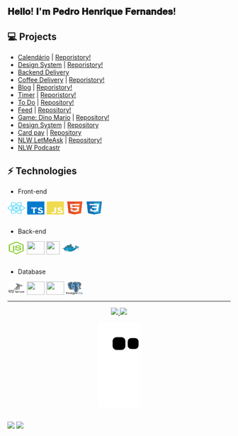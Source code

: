 <h2>𝐇𝐞𝐥𝐥𝐨! 𝐈'𝐦 𝐏𝐞𝐝𝐫𝐨 𝐇𝐞𝐧𝐫𝐢𝐪𝐮𝐞 𝐅𝐞𝐫𝐧𝐚𝐧𝐝𝐞𝐬!</h2>

## 💻 Projects
* [Calendário](https://call-pedrohenriquefernandes.vercel.app "site") | [Reporistory!](https://github.com/PedroHenriqueFernandes/call "see the repository")
* [Design System](https://pedrohenriquefernandes.github.io/design-system/ "site") | [Reporistory!](https://github.com/PedroHenriqueFernandes/design-system "see the repository")
* [Backend Delivery](https://github.com/PedroHenriqueFernandes/Back-delivery "repositório")
* [Coffee Delivery](https://coffee-delivery-pedrohenriquefernandes.vercel.app "site") | [Reporistory!](https://github.com/PedroHenriqueFernandes/coffee-delivery "see the repository")
* [Blog](https://blog-pedrohenriquefernandes.vercel.app "site") | [Reporistory!](https://github.com/PedroHenriqueFernandes/blog "see the repository")
* [Timer](https://timer-pedrohenriquefernandes.vercel.app "site") | [Reporistory!](https://github.com/PedroHenriqueFernandes/timer "see the repository")
* [To Do](https://to-do-pedrohenriquefernandes.vercel.app) | [Repository!](https://github.com/PedroHenriqueFernandes/To-Do "see the repository")
* [Feed](https://github.com/PedroHenriqueFernandes/Feed "see the repository") | [Repository!](feed-pedrohenriquefernandes.vercel.app)
* [Game: Dino Mario](dino-mario-pedrohenriquefernandes.vercel.app) | [Repository!](https://github.com/PedroHenriqueFernandes/DinoMario "see the repository")
* [Design System](https://pedrohenriquefernandes.github.io/ignite-lab-design-system/) | [Repository](https://github.com/PedroHenriqueFernandes/ignite-lab-design-system "see the repository")
* [Card pay](https://explorer-lab-pedrohenriquefernandes.vercel.app) | [Repository](https://github.com/PedroHenriqueFernandes/explorer-lab "see the repository")
* [NLW LetMeAsk](https://letmeask-pedrofernandes.web.app "site") | [Repository!](https://github.com/PedroHenriqueFernandes/letmeask "see the repository")
* [NLW Podcastr](https://github.com/PedroHenriqueFernandes/podcastr "see the repository")
   

   
   
## ⚡ Technologies

*  Front-end

<div style="display: inline_block">
  <img align="center"  height="30" width="40" src="https://raw.githubusercontent.com/devicons/devicon/master/icons/react/react-original.svg">
  <img align="center" height="30" width="40" src="https://raw.githubusercontent.com/devicons/devicon/master/icons/typescript/typescript-original.svg">
  <img align="center" height="30" width="40" src="https://raw.githubusercontent.com/devicons/devicon/master/icons/javascript/javascript-plain.svg">
  <img align="center"  height="30" width="40" src="https://raw.githubusercontent.com/devicons/devicon/master/icons/html5/html5-original.svg">
  <img align="center" height="30" width="40" src="https://raw.githubusercontent.com/devicons/devicon/master/icons/css3/css3-original.svg">
</div>

##

* Back-end

<div style="display: inline_block">
  <img align="center" height="30" width="40" src="https://raw.githubusercontent.com/devicons/devicon/master/icons/nodejs/nodejs-plain.svg">
  <img align="center" height="30" width="40" src="https://cdn.jsdelivr.net/gh/devicons/devicon/icons/arduino/arduino-original.svg">
  <img align="center" height="30" width="30" src="https://user-images.githubusercontent.com/82915233/224705718-092ddc87-7619-48ea-bcac-5dc4b377b2af.png">
  <img align="center" height="30" width="40" src="https://raw.githubusercontent.com/devicons/devicon/master/icons/docker/docker-original.svg">
</div>

##

*  Database

<div style="display: inline_block">
  <img align="center" height="30" width="40" src="https://raw.githubusercontent.com/devicons/devicon/master/icons/microsoftsqlserver/microsoftsqlserver-plain-wordmark.svg">
  <img align="center" height="30" width="40" src="https://user-images.githubusercontent.com/82915233/224705354-412c34c4-8d18-46d5-bef5-9035b3f87cac.png">
  <img align="center" height="30" width="40" src="https://user-images.githubusercontent.com/82915233/192396374-12646e5d-ed73-42d4-b6de-39b9be0573c0.svg">
  <img align="center" height="30" width="40" src="https://raw.githubusercontent.com/devicons/devicon/master/icons/postgresql/postgresql-original-wordmark.svg">
</div>



---

<div align="center">
  <a href="https://github.com/PedroHenriqueFernandes">
  <img height="180em" src="https://github-readme-stats.vercel.app/api?username=PedroHenriqueFernandes&show_icons=true&theme=dark&include_all_commits=true&count_private=true"/>
  <img height="180em" src="https://github-readme-stats.vercel.app/api/top-langs/?username=PedroHenriqueFernandes&layout=compact&langs_count=7&theme=dark"/>
  
  ![Snake animation](https://github.com/PedroHenriqueFernandes/PedroHenriqueFernandes/blob/output/github-contribution-grid-snake.svg)
</div>
  
  ##
  
 <div>  
  <a href = "mailto:pedro.h.fernandes752@gmail.com"><img src="https://img.shields.io/badge/Gmail-D14836?style=for-the-badge&logo=gmail&logoColor=white" target="_blank"></a>
  <a href="https://www.linkedin.com/in/pedro-h-fernandes752/" target="_blank"><img src="https://img.shields.io/badge/-LinkedIn-%230077B5?style=for-the-badge&logo=linkedin&logoColor=white" target="_blank"></a> 
</div>

